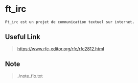 # ft_irc

	Ft_irc est un projet de communication textuel sur internet.

## Useful Link 
> https://www.rfc-editor.org/rfc/rfc2812.html

<!-- ###  -->
## Note
 > ./note_flo.txt